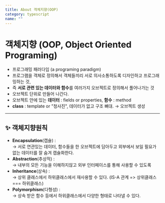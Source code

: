 ```yaml
---
title: About 객체지향(OOP)
category: typescript
name: ""
---
```


# 객체지향 (OOP, Object Oriented Programing)

- 프로그래밍 패러다임 (a programing paradigm)
- 프로그램을 객체로 정의해서 객체들끼리 서로 의사소통하도록 디자인하고 프로그래밍하는 것,
- 즉 **서로 관련 있는 데이터와 함수**를 여러가지 오브젝트로 정의해서 풀어나가는 것
- 오브젝트 단위로 만들어 나간다.
- 오브젝트 안에 있는 **데이터** : fields or properties, **함수** : method
- **class** : template or "청사진", 데이터가 없고 구조 뼈대. → 오브젝트 생성

---

## ✨ 객체지향원칙

- **Encapsulation**(캡슐) :  
  → 서로 연관있는 데이터, 함수들을 한 오브젝트에 담아두고 외부에서 보일 필요가 없는 데이터를 잘 숨겨 캡슐화한다.
- **Abstraction**(추상적) :  
  → 내부의 모든 기능을 이해하지않고 외부 인터페이스를 통해 사용할 수 있도록
- **Inheritance**(상속) :  
  → 상위 클래스에서 하위클래스에서 재사용할 수 있다. (IS-A 관계 => 상위클래스 === 하위클래스)
- **Polymorphism**(다형성) :  
  → 상속 받은 함수 등에서 하위클래스에서 다양한 형태로 나타낼 수 있다.
